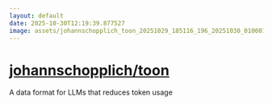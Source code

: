 ```yaml
---
layout: default
date: 2025-10-30T12:19:39.877527
image: assets/johannschopplich_toon_20251029_185116_196_20251030_010001_3bbbf9--20251030T020025110--cropped.png
---
```


# [johannschopplich/toon](https://github.com/johannschopplich/toon/)

A data format for LLMs that reduces token usage
